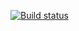 [![Build status](https://ci.appveyor.com/api/projects/status/dl4hhcaq756200mh/branch/main?svg=true)](https://ci.appveyor.com/project/NadezhdaZykova/aqa-2-2-selenide/branch/main)